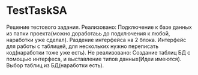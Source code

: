 # TestTaskSA
Решение тестового задания.
Реализовано:
Подключение к базе данных из папки проекта(можно доработаьь до подключения к любой, наработки уже сделал).
Раздение интерфейса на 2 блока.
Интерфейс для работы с таблицей, для нескольких нужно переписать код(наработки тоже уже есть).
Не реализовано:
Создание таблиц БД с помощью интерфеса, и выставление типов данных(Идеи имеются).
Выбор таблиц из БД(наработки есть).

